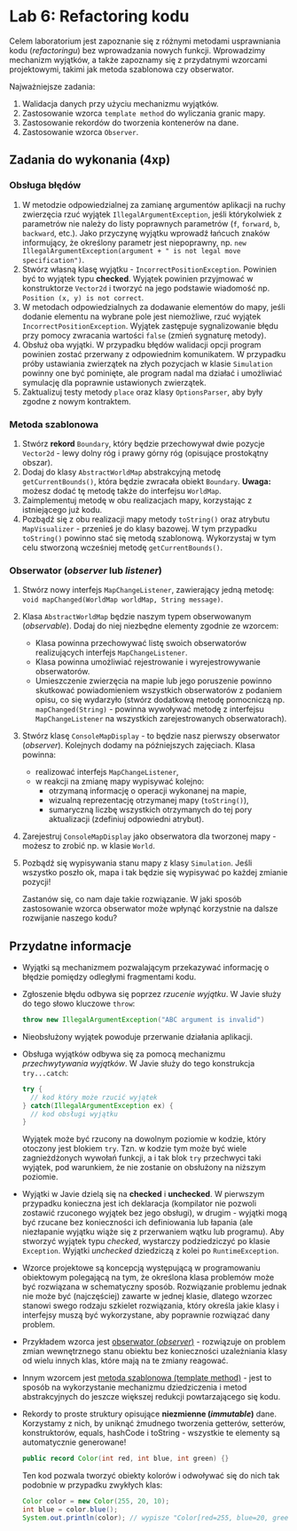 # Lab 6: Refactoring kodu

Celem laboratorium jest zapoznanie się z różnymi metodami usprawniania kodu (*refactoringu*) bez wprowadzania nowych funkcji. Wprowadzimy mechanizm wyjątków, a także zapoznamy się z przydatnymi wzorcami projektowymi, takimi jak metoda szablonowa czy obserwator. 

Najważniejsze zadania:

1. Walidacja danych przy użyciu mechanizmu wyjątków.
2. Zastosowanie wzorca `template method` do wyliczania granic mapy.
3. Zastosowanie rekordów do tworzenia kontenerów na dane.
4. Zastosowanie wzorca `Observer`.




## Zadania do wykonania (4xp)

### Obsługa błędów

1. W metodzie odpowiedzialnej za zamianę argumentów aplikacji na ruchy zwierzęcia rzuć wyjątek `IllegalArgumentException`, jeśli którykolwiek z parametrów nie należy do listy poprawnych parametrów (`f`, `forward`, `b`, `backward`, etc.). Jako przyczynę wyjątku wprowadź łańcuch znaków informujący, że określony parametr jest niepoprawny, np.  `new IllegalArgumentException(argument + " is not legal move specification")`.
2. Stwórz własną klasę wyjątku - `IncorrectPositionException`. Powinien być to wyjątek typu **checked**. Wyjątek powinien przyjmować w konstruktorze `Vector2d` i tworzyć na jego podstawie wiadomość np. `Position (x, y) is not correct`.
3. W metodach odpowiedzialnych za dodawanie elementów do mapy, jeśli dodanie elementu na wybrane pole jest niemożliwe, rzuć wyjątek `IncorrectPositionException`. Wyjątek zastępuje sygnalizowanie błędu przy pomocy zwracania wartości `false` (zmień sygnaturę metody).
4. Obsłuż oba wyjątki. W przypadku błędów walidacji opcji program powinien zostać przerwany z odpowiednim komunikatem. W przypadku próby ustawiania zwierzątek na złych pozycjach w klasie `Simulation` powinny one być pominięte, ale program nadal ma działać i umożliwiać symulację dla poprawnie ustawionych zwierzątek.
5. Zaktualizuj testy metody `place` oraz klasy `OptionsParser`, aby były zgodne z nowym kontraktem.

### Metoda szablonowa

1. Stwórz **rekord** `Boundary`, który będzie przechowywał dwie pozycje `Vector2d` - lewy dolny róg i prawy górny róg (opisujące prostokątny obszar).
2. Dodaj do klasy `AbstractWorldMap` abstrakcyjną metodę `getCurrentBounds()`, która będzie zwracała obiekt `Boundary`.
**Uwaga:** możesz dodać tę metodę także do interfejsu `WorldMap`.
3. Zaimplementuj metodę w obu realizacjach mapy, korzystając z istniejącego już kodu.
4. Pozbądź się z obu realizacji mapy metody `toString()` oraz atrybutu `MapVisualizer` - przenieś je do klasy bazowej. W tym przypadku `toString()` powinno stać się metodą szablonową. Wykorzystaj w tym celu stworzoną wcześniej metodę `getCurrentBounds()`.

### Obserwator (*observer* lub *listener*)

1. Stwórz nowy interfejs `MapChangeListener`, zawierający jedną metodę: `void mapChanged(WorldMap worldMap, String message)`.

2. Klasa `AbstractWorldMap` będzie naszym typem obserwowanym (*observable*). Dodaj do niej niezbędne elementy zgodnie ze wzorcem:

   - Klasa powinna przechowywać listę swoich obserwatorów realizujących interfejs `MapChangeListener`.
   - Klasa powinna umożliwiać rejestrowanie i wyrejestrowywanie obserwatorów.
   - Umieszczenie zwierzęcia na mapie lub jego poruszenie powinno skutkować powiadomieniem wszystkich obserwatorów z podaniem opisu, co się wydarzyło (stwórz dodatkową metodę pomocniczą np. `mapChanged(String)` - powinna wywoływać metodę z interfejsu `MapChangeListener` na wszystkich zarejestrowanych obserwatorach).

3. Stwórz klasę `ConsoleMapDisplay` - to będzie nasz pierwszy obserwator (*observer*). Kolejnych dodamy na późniejszych zajęciach. Klasa powinna:

   - realizować interfejs `MapChangeListener`,
   - w reakcji na zmianę mapy wypisywać kolejno:
     - otrzymaną informację o operacji wykonanej na mapie,
     - wizualną reprezentację otrzymanej mapy (`toString()`),
     - sumaryczną liczbę wszystkich otrzymanych do tej pory aktualizacji (zdefiniuj odpowiedni atrybut).

4. Zarejestruj `ConsoleMapDisplay` jako obserwatora dla tworzonej mapy - możesz to zrobić np. w klasie `World`. 

5. Pozbądź się wypisywania stanu mapy z klasy `Simulation`. Jeśli wszystko poszło ok, mapa i tak będzie się wypisywać po każdej zmianie pozycji!

   Zastanów się, co nam daje takie rozwiązanie. W jaki sposób zastosowanie wzorca obserwator może wpłynąć korzystnie na dalsze rozwijanie naszego kodu? 



## Przydatne informacje

* Wyjątki są mechanizmem pozwalającym przekazywać informację o błędzie pomiędzy odległymi fragmentami kodu.
* Zgłoszenie błędu odbywa się poprzez *rzucenie wyjątku*. W Javie służy do tego słowo kluczowe `throw`:

    ```java
    throw new IllegalArgumentException("ABC argument is invalid")
	```
* Nieobsłużony wyjątek powoduje przerwanie działania aplikacji.
* Obsługa wyjątków odbywa się za pomocą mechanizmu *przechwytywania wyjątków*. W Javie służy do tego konstrukcja `try...catch`:

    ```java
    try {
      // kod który może rzucić wyjątek
    } catch(IllegalArgumentException ex) {
      // kod obsługi wyjątku
    }
    ```
    Wyjątek może być rzucony na dowolnym poziomie w kodzie, który otoczony jest blokiem `try`. Tzn. w kodzie tym może być
    wiele zagnieżdżonych wywołań funkcji, a i tak blok `try` przechwyci taki wyjątek, pod warunkiem, że nie zostanie on obsłużony
    na niższym poziomie.

* Wyjątki w Javie dzielą się na **checked** i **unchecked**. W pierwszym przypadku konieczna jest ich deklaracja (kompilator nie pozwoli zostawić rzuconego wyjątek bez jego obsługi), w drugim - wyjątki mogą być rzucane bez konieczności ich definiowania lub łapania (ale niezłapanie wyjątku wiąże się z przerwaniem wątku lub programu). Aby stworzyć wyjątek typu *checked*, wystarczy podziedziczyć po klasie `Exception`. Wyjątki *unchecked* dziedziczą z kolei po `RuntimeException`.

* Wzorce projektowe są koncepcją występującą w programowaniu obiektowym polegającą na tym, że określona klasa problemów
  może być rozwiązana w schematyczny sposób. Rozwiązanie problemu jednak nie może być (najczęściej) zawarte w jednej
  klasie, dlatego wzorzec stanowi swego rodzaju szkielet rozwiązania, który określa jakie klasy i interfejsy muszą być
  wykorzystane, aby poprawnie rozwiązać dany problem.

* Przykładem wzorca jest [obserwator (*observer*)](https://refactoring.guru/design-patterns/observer) - rozwiązuje on problem zmian wewnętrznego stanu obiektu bez konieczności uzależniania klasy od wielu innych klas, które mają na te zmiany reagować.
* Innym wzorcem jest [metoda szablonowa (template method)](https://refactoring.guru/design-patterns/template-method) - jest to sposób na wykorzystanie mechanizmu dziedziczenia i metod abstrakcyjnych do jeszcze większej redukcji powtarzającego się kodu. 
* Rekordy to proste struktury opisujące **niezmienne (*immutable*)** dane. Korzystamy z nich, by uniknąć żmudnego tworzenia getterów, setterów, konstruktorów, equals, hashCode i toString - wszystkie te elementy są automatycznie generowane! 
    ```java
    public record Color(int red, int blue, int green) {}
    ```
    
    Ten kod pozwala tworzyć obiekty kolorów i odwoływać się do nich tak podobnie w przypadku zwykłych klas:
    ```java
    Color color = new Color(255, 20, 10);
    int blue = color.blue();
    System.out.println(color); // wypisze "Color[red=255, blue=20, green=10]"
    ```
    
    

​	
